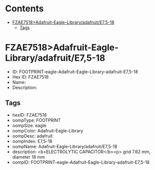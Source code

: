 



Contents
========

* [FZAE7518>Adafruit-Eagle-Library/adafruit/E7,5-18](#fzae7518adafruit-eagle-libraryadafruite75-18)
	* [Tags](#tags)

# FZAE7518>Adafruit-Eagle-Library/adafruit/E7,5-18

- ID: FOOTPRINT-eagle-Adafruit-Eagle-Library-adafruit-E7,5-18
- Hex ID: FZAE7518
- Name: 
- Description: 

## Tags

- hexID: FZAE7518
- oompType: FOOTPRINT
- oompSize: eagle
- oompColor: Adafruit-Eagle-Library
- oompDesc: adafruit
- oompIndex: E7,5-18
- oompName: Adafruit-Eagle-Library/adafruit/E7,5-18
- description: &lt;b&gt;ELECTROLYTIC CAPACITOR&lt;/b&gt;&lt;p&gt;
grid 7.62 mm, diameter 18 mm
- oompID: FOOTPRINT-eagle-Adafruit-Eagle-Library-adafruit-E7,5-18
